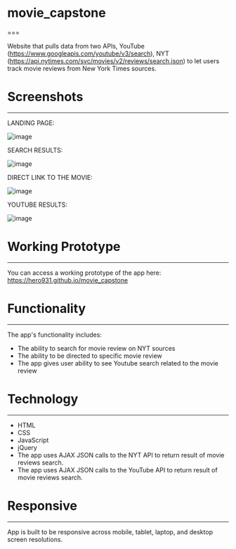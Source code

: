 # movie_capstone
===

Website that pulls data from two APIs, YouTube (https://www.googleapis.com/youtube/v3/search), NYT (https://api.nytimes.com/svc/movies/v2/reviews/search.json) to let users track movie reviews from New York Times sources.

# Screenshots
---

LANDING PAGE:

![image](https://user-images.githubusercontent.com/31460531/35476519-535ee380-037f-11e8-851f-ab75e745f2aa.png)


SEARCH RESULTS:

![image](https://user-images.githubusercontent.com/31460531/35476546-c79a4b22-037f-11e8-9a17-6bfc98e711f7.png)


DIRECT LINK TO THE MOVIE:

![image](https://user-images.githubusercontent.com/31460531/35476552-df58edfe-037f-11e8-915e-ea88ed8a15b8.png)


YOUTUBE RESULTS:

![image](https://user-images.githubusercontent.com/31460531/35476555-f6fcdd30-037f-11e8-9dc6-ef5ce1e68cdd.png)


# Working Prototype
---

You can access a working prototype of the app here: https://hero931.github.io/movie_capstone

# Functionality
---

The app's functionality includes:
* The ability to search for movie review on NYT sources
* The ability to be directed to specific movie review
* The app gives user ability to see Youtube search related to the movie review
 
# Technology
---

* HTML
* CSS
* JavaScript
* jQuery
* The app uses AJAX JSON calls to the NYT API to return result of movie reviews search.
* The app uses AJAX JSON calls to the YouTube API to return result of movie reviews search.
  
 # Responsive
 ---
 
 App is built to be responsive across mobile, tablet, laptop, and desktop screen resolutions.
 
 
